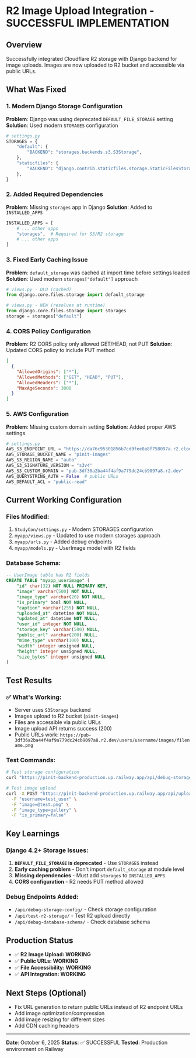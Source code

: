 # R2 Image Upload Integration - SUCCESSFUL IMPLEMENTATION

## Overview
Successfully integrated Cloudflare R2 storage with Django backend for image uploads. Images are now uploaded to R2 bucket and accessible via public URLs.

## What Was Fixed

### 1. Modern Django Storage Configuration
**Problem**: Django was using deprecated `DEFAULT_FILE_STORAGE` setting
**Solution**: Used modern `STORAGES` configuration

```python
# settings.py
STORAGES = {
    "default": {
        "BACKEND": "storages.backends.s3.S3Storage",
    },
    "staticfiles": {
        "BACKEND": "django.contrib.staticfiles.storage.StaticFilesStorage",
    },
}
```

### 2. Added Required Dependencies
**Problem**: Missing `storages` app in Django
**Solution**: Added to `INSTALLED_APPS`

```python
INSTALLED_APPS = [
    # ... other apps
    "storages",  # Required for S3/R2 storage
    # ... other apps
]
```

### 3. Fixed Early Caching Issue
**Problem**: `default_storage` was cached at import time before settings loaded
**Solution**: Used modern `storages["default"]` approach

```python
# views.py - OLD (cached)
from django.core.files.storage import default_storage

# views.py - NEW (resolves at runtime)
from django.core.files.storage import storages
storage = storages["default"]
```

### 4. CORS Policy Configuration
**Problem**: R2 CORS policy only allowed GET/HEAD, not PUT
**Solution**: Updated CORS policy to include PUT method

```json
[
  {
    "AllowedOrigins": ["*"],
    "AllowedMethods": ["GET", "HEAD", "PUT"],
    "AllowedHeaders": ["*"],
    "MaxAgeSeconds": 3000
  }
]
```

### 5. AWS Configuration
**Problem**: Missing custom domain setting
**Solution**: Added proper AWS settings

```python
# settings.py
AWS_S3_ENDPOINT_URL = "https://da76c95301856b7cd9fee0a8f758097a.r2.cloudflarestorage.com"
AWS_STORAGE_BUCKET_NAME = "pinit-images"
AWS_S3_REGION_NAME = "auto"
AWS_S3_SIGNATURE_VERSION = "s3v4"
AWS_S3_CUSTOM_DOMAIN = "pub-3df36a2ba44f4af9a779dc24cb9097a8.r2.dev"
AWS_QUERYSTRING_AUTH = False  # public URLs
AWS_DEFAULT_ACL = "public-read"
```

## Current Working Configuration

### Files Modified:
1. `StudyCon/settings.py` - Modern STORAGES configuration
2. `myapp/views.py` - Updated to use modern storages approach
3. `myapp/urls.py` - Added debug endpoints
4. `myapp/models.py` - UserImage model with R2 fields

### Database Schema:
```sql
-- UserImage table has R2 fields
CREATE TABLE "myapp_userimage" (
    "id" char(32) NOT NULL PRIMARY KEY,
    "image" varchar(500) NOT NULL,
    "image_type" varchar(20) NOT NULL,
    "is_primary" bool NOT NULL,
    "caption" varchar(255) NOT NULL,
    "uploaded_at" datetime NOT NULL,
    "updated_at" datetime NOT NULL,
    "user_id" integer NOT NULL,
    "storage_key" varchar(500) NULL,
    "public_url" varchar(200) NULL,
    "mime_type" varchar(100) NULL,
    "width" integer unsigned NULL,
    "height" integer unsigned NULL,
    "size_bytes" integer unsigned NULL
)
```

## Test Results

### ✅ What's Working:
- Server uses `S3Storage` backend
- Images upload to R2 bucket (`pinit-images`)
- Files are accessible via public URLs
- Image upload API returns success (200)
- Public URLs work: `https://pub-3df36a2ba44f4af9a779dc24cb9097a8.r2.dev/users/username/images/filename.png`

### Test Commands:
```bash
# Test storage configuration
curl "https://pinit-backend-production.up.railway.app/api/debug-storage-config/"

# Test image upload
curl -X POST "https://pinit-backend-production.up.railway.app/api/upload_user_image/" \
  -F "username=test_user" \
  -F "image=@test.png" \
  -F "image_type=gallery" \
  -F "is_primary=false"
```

## Key Learnings

### Django 4.2+ Storage Issues:
1. **`DEFAULT_FILE_STORAGE` is deprecated** - Use `STORAGES` instead
2. **Early caching problem** - Don't import `default_storage` at module level
3. **Missing dependencies** - Must add `storages` to `INSTALLED_APPS`
4. **CORS configuration** - R2 needs PUT method allowed

### Debug Endpoints Added:
- `/api/debug-storage-config/` - Check storage configuration
- `/api/test-r2-storage/` - Test R2 upload directly
- `/api/debug-database-schema/` - Check database schema

## Production Status
- ✅ **R2 Image Upload: WORKING**
- ✅ **Public URLs: WORKING** 
- ✅ **File Accessibility: WORKING**
- ✅ **API Integration: WORKING**

## Next Steps (Optional)
- Fix URL generation to return public URLs instead of R2 endpoint URLs
- Add image optimization/compression
- Add image resizing for different sizes
- Add CDN caching headers

---
**Date**: October 6, 2025
**Status**: ✅ SUCCESSFUL
**Tested**: Production environment on Railway
